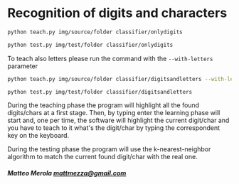 Recognition of digits and characters
=========

```bash
python teach.py img/source/folder classifier/onlydigits

python test.py img/test/folder classifier/onlydigits
```

To teach also letters please run the command with the `--with-letters` parameter

```bash
python teach.py img/source/folder classifier/digitsandletters --with-letters

python test.py img/test/folder classifier/digitsandletters
```

During the teaching phase the program will highlight all the found digits/chars at a first stage. Then, by typing enter the learning phase will start and, one per time, the software will highlight the current digit/char and you have to teach to it what's the digit/char by typing the correspondent key on the keyboard.

During the testing phase the program will use the k-nearest-neighbor algorithm to match the current found digit/char with the real one.


##### Matteo Merola <mattmezza@gmail.com>
